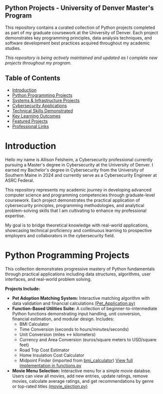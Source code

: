 ## Python Projects - University of Denver Master's Program
This repository contains a curated collection of Python projects completed as part of my graduate coursework at the University of Denver. Each project demonstrates key programming principles, data analysis techniques, and software development best practices acquired throughout my academic studies.

*This repository is being actively maintained and updated as I complete new projects throughout my program.*


## Table of Contents 
- [Introduction](#introduction)
- [Python Programming Projects](#python-programming-projects)
- [Systems & Infrastructure Projects](#systems-infrastructure-projects)
- [Cybersecurity Applications](#cybersecurity-applications)
- [Technical Skills Demonstrated](#technical-skills-demonstrated)
- [Key Learning Outcomes](#key-learning-outcomes)
- [Featured Projects](#featured-projects)
- [Professional Links](#professional-links)


# Introduction
Hello my name is Allison Felsheim, a Cybersecurity professional currently pursuing a Master's degree in Cybersecurity at the University of Denver. I earned my Bachelor's degree in Cybersecurity from the University of Southern Maine in 2024 and currently serve as a Cybersecurity Engineer at ASRC Federal.

This repository represents my academic journey in developing advanced computer science and programming competencies through graduate-level coursework. Each project demonstrates the practical application of cybersecurity principles, programming methodologies, and analytical problem-solving skills that I am cultivating to enhance my professional expertise.

My goal is to bridge theoretical knowledge with real-world applications, showcasing technical proficiency and continuous learning to prospective employers and collaborators in the cybersecurity field.

# Python Programming Projects
This collection demonstrates progressive mastery of Python fundamentals through practical applications including data structures, algorithms, user interfaces, and real-world problem solving.

**Projects Include:**
- **Pet Adoption Matching System:** Interactive matching algorithm with data validation and financial calculations [(Pet_Application.py)](Pet_Application.py)
- **Function-Based Utilities Suite:** A collection of beginner-to-intermediate Python functions demonstrating input handling, unit conversion, financial estimation, and modular design. Includes:
  - BMI Calculator
  - Time Conversion (seconds to hours/minutes/seconds)
  - Unit Conversion (miles ↔ kilometers)
  - Currency and Area Conversion (euros/square meters to USD/square feet)
  - Road Trip Cost Estimator
  - Home Insulation Cost Calculator
  - Midpoint Finder (imported from [bmi_calculator](bmi_calculator.py))
  [View full implementation in functions.py](functions.py)
- **Movie Menu Selection:** Interactive menu for a simple movie databse. Users can view all movies, add new entries, update ratings, remove movies, calculate average ratings, and get recommendations by genre or top-rated titles [(movie_slection.py)](movie_selection.py)
